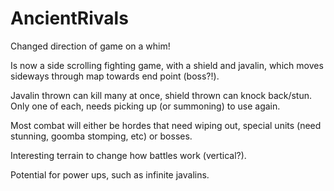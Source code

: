 # AncientRivals

Changed direction of game on a whim! 

Is now a side scrolling fighting game, with a shield and javalin, which moves sideways through map towards end point (boss?!).

Javalin thrown can kill many at once, shield thrown can knock back/stun. Only one of each, needs picking up (or summoning) to use again.

Most combat will either be hordes that need wiping out, special units (need stunning, goomba stomping, etc) or bosses. 

Interesting terrain to change how battles work (vertical?).

Potential for power ups, such as infinite javalins.
